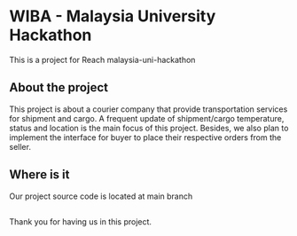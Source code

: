 # WIBA - Malaysia University Hackathon

This is a project for Reach malaysia-uni-hackathon

## About the project

This project is about a courier company that provide transportation services for shipment and cargo. A frequent update of shipment/cargo temperature, status and location is the main focus of this project. Besides, we also plan to implement the interface for buyer to place their respective orders from the seller.

## Where is it

Our project source code is located at main branch

## 

Thank you for having us in this project.
